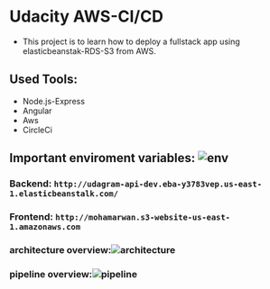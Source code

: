 # Udacity AWS-CI/CD

- This project is to learn how to deploy a fullstack app using elasticbeanstak-RDS-S3 from AWS.

## Used Tools:

- Node.js-Express
- Angular
- Aws
- CircleCi

## Important enviroment variables: ![env]("https://github.com/mohammed-hossam/deploy-project/blob/main/documentation/env.PNG")

### Backend: `http://udagram-api-dev.eba-y3783vep.us-east-1.elasticbeanstalk.com/`

### Frontend: `http://mohamarwan.s3-website-us-east-1.amazonaws.com`

### architecture overview:![architecture](https://github.com/mohammed-hossam/deploy-project/blob/main/documentation/aws.PNG")

### pipeline overview:![pipeline]("https://github.com/mohammed-hossam/deploy-project/blob/main/documentation/pipeline.PNG")
